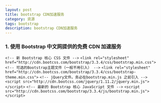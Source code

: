 ```yaml
---
layout: post
title: bootstrap CDN加速服务
category: 资源
tags: bootstrap
description: bootstrap CDN加速服务
---
```


### 1. 使用 Bootstrap 中文网提供的免费 CDN 加速服务  
>
`<!-- 新 Bootstrap 核心 CSS 文件 -->`
`<link rel="stylesheet" href="http://cdn.bootcss.com/bootstrap/3.3.4/css/bootstrap.min.css">`
`<!-- 可选的Bootstrap主题文件（一般不用引入） -->`
`<link rel="stylesheet" href="http://cdn.bootcss.com/bootstrap/3.3.4/css/bootstrap-theme.min.css">`
`<!-- jQuery文件。务必在bootstrap.min.js 之前引入 -->`
`<script src="http://cdn.bootcss.com/jquery/1.11.2/jquery.min.js"></script>`
`<!-- 最新的 Bootstrap 核心 JavaScript 文件 -->`
`<script src="http://cdn.bootcss.com/bootstrap/3.3.4/js/bootstrap.min.js"></script>`
